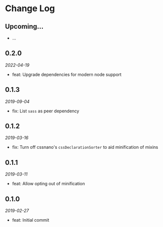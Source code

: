 # Change Log

## Upcoming...

- ... <!-- Add new lines here. Version number will be decided later -->

## 0.2.0

_2022-04-19_

- feat: Upgrade dependencies for modern node support

## 0.1.3

_2019-09-04_

- fix: List `sass` as peer dependency

## 0.1.2

_2019-03-16_

- fix: Turn off cssnano's `cssDeclarationSorter` to aid minification of mixins

## 0.1.1

_2019-03-11_

- feat: Allow opting out of minification

## 0.1.0

_2019-02-27_

- feat: Initial commit
